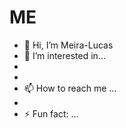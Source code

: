 # ME
- 👋 Hi, I’m Meira-Lucas
- 👀 I’m interested in...
- 
- 
- 📫 How to reach me ...
- 
- ⚡ Fun fact: ...

<!---
Meira-Lucas/Meira-Lucas is a ✨ special ✨ repository because its `README.md` (this file) appears on your GitHub profile.
You can click the Preview link to take a look at your changes.
--->
